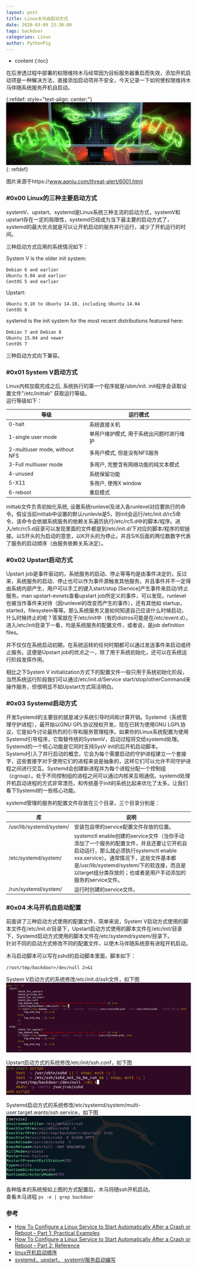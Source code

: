 ```yaml
---
layout: post
title: Linux木马自启动方式
date: 2020-03-09 23:30:00
tags: backdoor
categories: Linux 
author: PythonPig
---
```

* content
{:toc}

在后渗透过程中部署的权限维持木马经常因为目标服务器重启而失效，添加开机启动项是一种解决方法，直接添加启动项并不安全，今天记录一下如何使权限维持木马伴随系统服务开机自启动。  


{:refdef: style="text-align: center;"}
![picture](https://github.com/PythonPig/PythonPig.github.io/blob/master/images/Linux木马自启动方式/picture.jpg?raw=true) 
{: refdef}




图片来源于https://www.aqniu.com/threat-alert/6001.html    

### \#0x00 Linux的三种主要启动方式
systemV、upstart、systemd是Linux系统三种主流的启动方式，systemV和upstart存在一定的局限性，systemd已经成为当下最主要的启动方式了，systemd的最大优点就是可以让开机启动的服务并行运行，减少了开机运行的时间。  

三种启动方式应用的系统情况如下：  

System V is the older init system:
```
Debian 6 and earlier
Ubuntu 9.04 and earlier
CentOS 5 and earlier
```
Upstart:
```
Ubuntu 9.10 to Ubuntu 14.10, including Ubuntu 14.04
CentOS 6
```
systemd is the init system for the most recent distributions featured here:
```
Debian 7 and Debian 8
Ubuntu 15.04 and newer
CentOS 7
```

三种启动方式向下兼容。  

### \#0x01 System V启动方式
Linux内核加载完成之后, 系统执行的第一个程序就是/sbin/init. init程序会读取设置文件"/etc/inittab" 获取运行等级。  
运行等级如下：  

|等级                           |运行模式                               |
|-------------------------------|-------------------------------        |
|0-halt                         | 系统直接关机                          |
|1-single user mode             | 单用户维护模式, 用于系统出问题时进行维护  |
|2-multiuser mode, without NFS  | 多用户模式, 但是没有NFS服务               |
|3-Full multiuser mode          | 多用户, 完整含有网络功能的纯文本模式      |
|4-unused                       | 系统保留功能                          |
|5-X11                          | 多用户, 使用X window                  |
|6-reboot                       | 重启模式                              |

inittab文件负责初始化系统, 设置系统runlevel及进入各runlevel对应要执行的命令。假设当前inittab中设置的默认runlevle是5，则init会运行/etc/init.d/rc5命令，该命令会依据系统服务的依赖关系遍历执行/etc/rc5.d中的脚本/程序。进入/etc/rc5.d目录可以发现里面的文件都是到/etc/init.d/下对应的脚本/程序的软链接。以S开头的为启动的意思，以K开头的为停止。并且S/K后面的两位数数字代表了服务的启动顺序（由服务依赖关系决定）。



### \#0x02 Upstart启动方式
Upstart job是事件驱动的，系统服务的启动、停止等等均是由事件决定的，反过来，系统服务的启动、停止也可以作为事件源触发其他服务。并且事件并不一定得由系统内部产生，用户可以手工的键入start/stop [Service]产生事件来启动/终止服务。man upstart-evnets查看upstart job所定义的事件，可以发现，runlevel也被当作事件来对待（因runlevel的改变而产生的事件），还有其他如 startup，started，filesystem等等。那么系统服务又是如何知道自己应该什么时候启动，什么时候终止的呢？答案就在于/etc/init中（有的distros可能是在/etc/event.d）。进入/etc/init目录下一看，均是系统服务的配置文件，或者说，是job definition files。  

并不仅仅在系统启动初期，在系统运转的任何时期都可以通过发送事件来启动或终止服务。这便是Upstart job的优点之一，除了用于系统初始化，还可以在系统运行阶段发挥作用。  

相比之下System V initialization方式下的配置文件一般只用于系统初始化阶段，当然系统运行阶段我们可以通过/etc/init.d/Service start/stop/otherCommand来操作服务，但很明显不如Upstart方式简洁明白。  


### \#0x03 Systemd启动方式
开发Systemd的主要目的就是减少系统引导时间和计算开销。Systemd（系统管理守护进程），最开始以GNU GPL协议授权开发，现在已转为使用GNU LGPL协议，它是如今讨论最热烈的引导和服务管理程序。如果你的Linux系统配置为使用Systemd引导程序，它取替传统的SystemV，启动过程将交给systemd处理。Systemd的一个核心功能是它同时支持SysV init的后开机启动脚本。  
Systemd引入了并行启动的概念，它会为每个需要启动的守护进程建立一个套接字，这些套接字对于使用它们的进程来说是抽象的，这样它们可以允许不同守护进程之间进行交互。Systemd会创建新进程并为每个进程分配一个控制组（cgroup）。处于不同控制组的进程之间可以通过内核来互相通信。systemd处理开机启动进程的方式非常漂亮，和传统基于init的系统比起来优化了太多。让我们看下Systemd的一些核心功能。  

systemd管理的服务的配置文件存放在三个目录，三个目录分别是：  

库 | 说明
----|----
/usr/lib/systemd/system/ | 安装包自带的service配置文件存放的位置。
/etc/systemd/system/ | systemctl enable创建的service文件（当你手动添加了一个服务的配置文件，并且还要让它开机自启动运行，那么就必须执行systemctl enable xxx.service）。通常情况下，这些文件基本都是/usr/lib/systemd/system/下的软连接，而且是以target组分类存放的；也或者是用户手动添加的服务的service文件。
/run/systemd/system/ | 运行时创建的service文件。

### \#0x04 木马开机自启动配置
前面讲了三种启动方式使用的配置文件，简单来说，System V启动方式使用的脚本文件在/etc/init.d/目录下，Upstart启动方式使用的脚本文件在/etc/init/目录下，Systemd启动方式使用的脚本文件在/etc/systemd/system/目录下。  
针对不同的启动方式修改不同的配置文件，以使木马伴随系统原有进程开机启动。  

木马启动脚本可以写在sshd的启动脚本里面，脚本如下：
```
/root/tmp/backdoor>/dev/null 2>&1
```

System V启动方式的系统修改/etc/init.d/ssh文件，如下图
![systemV_auto_start](https://github.com/PythonPig/PythonPig.github.io/blob/master/images/Linux木马自启动方式/systemV_auto_start.jpg?raw=true)   

Upstart启动方式的系统修改/etc/init/ssh.conf，如下图
![Upstart_auto_start](https://github.com/PythonPig/PythonPig.github.io/blob/master/images/Linux木马自启动方式/upstart_auto_start.jpg?raw=true)   

Systemd启动方式的系统修改/etc/systemd/system/multi-user.target.wants/ssh.service，如下图
![Upstart_auto_start](https://github.com/PythonPig/PythonPig.github.io/blob/master/images/Linux木马自启动方式/systemd_auto_start.jpg?raw=true) 

各种版本的系统按如上图的方式配置后，木马将随ssh开机启动。  
查看木马进程
```ps -e | grep backdoor```

### 参考
* [How To Configure a Linux Service to Start Automatically After a Crash or Reboot – Part 1: Practical Examples](https://www.digitalocean.com/community/tutorials/how-to-configure-a-linux-service-to-start-automatically-after-a-crash-or-reboot-part-1-practical-examples)
* [How To Configure a Linux Service to Start Automatically After a Crash or Reboot – Part 2: Reference](https://www.digitalocean.com/community/tutorials/how-to-configure-a-linux-service-to-start-automatically-after-a-crash-or-reboot-part-2-reference)  
* [linux开机启动顺序](https://blog.csdn.net/happyhorizion/article/details/88190093)
* [systemd，upstart， systemV服务启动编写](https://www.jianshu.com/p/d856428bc43f)  

